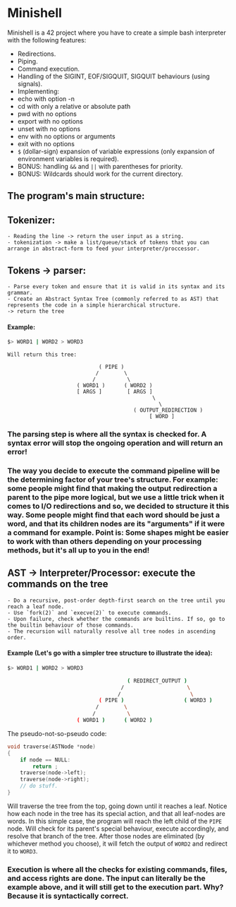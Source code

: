 # Minishell

Minishell is a 42 project where you have to create a simple bash interpreter with the following features:
- Redirections.
- Piping.
- Command execution.
- Handling of the SIGINT, EOF/SIGQUIT, SIGQUIT behaviours (using signals).
- Implementing:
- echo with option -n
- cd with only a relative or absolute path
- pwd with no options
- export with no options
- unset with no options
- env with no options or arguments
- exit with no options
- `$` (dollar-sign) expansion of variable expressions (only expansion of environment variables is required).
- BONUS: handling `&&` and `||` with parentheses for priority.
- BONUS: Wildcards should work for the current directory.

## The program's main structure:

## Tokenizer:
    - Reading the line -> return the user input as a string.
    - tokenization -> make a list/queue/stack of tokens that you can arrange in abstract-form to feed your interpreter/proccessor.
## Tokens -> parser:
    - Parse every token and ensure that it is valid in its syntax and its grammar.
    - Create an Abstract Syntax Tree (commonly referred to as AST) that represents the code in a simple hierarchical structure.
    -> return the tree
#### Example:
```sh
$> WORD1 | WORD2 > WORD3
```
    Will return this tree:
```
                             ( PIPE )
                            /        \
                           /          \
                      ( WORD1 )      ( WORD2 )
                      [ ARGS ]        [ ARGS ]
                                              \
                                                \
                                        ( OUTPUT_REDIRECTION )
                                             [ WORD ]
```
### The parsing step is where all the syntax is checked for. A syntax error will stop the ongoing operation and will return an error!
### The way you decide to execute the command pipeline will be the determining factor of your tree's structure. For example: some people might find that making the output redirection a parent to the pipe more logical, but we use a little trick when it comes to I/O redirections and so, we decided to structure it this way. Some people might find that each word should be just a word, and that its children nodes are its "arguments" if it were a command for example. Point is: Some shapes might be easier to work with than others depending on your processing methods, but it's all up to you in the end!

## AST -> Interpreter/Processor: execute the commands on the tree
    - Do a recursive, post-order depth-first search on the tree until you reach a leaf node.
    - Use `fork(2)` and `execve(2)` to execute commands.
    - Upon failure, check whether the commands are builtins. If so, go to the builtin behaviour of those commands.
    - The recursion will naturally resolve all tree nodes in ascending order.
#### Example (Let's go with a simpler tree structure to illustrate the idea):
```sh
$> WORD1 | WORD2 > WORD3

                                      ( REDIRECT_OUTPUT )
                                    /                    \
                                   /                      \
                             ( PIPE )                   ( WORD3 )
                            /        \
                           /          \
                      ( WORD1 )      ( WORD2 )
```

The pseudo-not-so-pseudo code:
```c
void traverse(ASTNode *node)
{
    if node == NULL:
        return ;
    traverse(node->left);
    traverse(node->right);
    // do stuff.
}
```
Will traverse the tree from the top, going down until it reaches a leaf. Notice how each node in the tree has its special action, and that all leaf-nodes are words.
In this simple case, the program will reach the left child of the `PIPE` node. Will check for its parent's special behaviour, execute accordingly, and resolve that branch of the tree. After those nodes are eliminated (by whichever method you choose), it will fetch the output of `WORD2` and redirect it to `WORD3`.

### Execution is where all the checks for existing commands, files, and access rights are done. The input can literally be the example above, and it will still get to the execution part. Why? Because it is syntactically correct.
